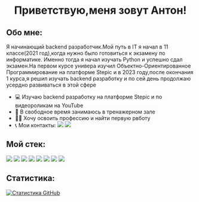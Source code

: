 # <p align="center">Приветствую,меня зовут Антон!</p>
## Обо мне:
Я начинающий backend разработчик.Мой путь в IT я начал в 11 классе(2021 год),когда нужно было готовиться к экзамену по информатике. Именно тогда я начал изучать Python и успешно сдал экзамен.На первом курсе универа изучил Объектно-Ориентированное Программирование на платформе Stepic и в 2023 году,после окончания 1 курса,я решил изучать backend разработку и по сей день продолжаю усердно развиваться в этой сфере

* 💻 Изучаю backend разработку на платформе Stepic и по видеороликам на YouTube
* 💪 В свободное время занимаюсь в тренажерном зале
* 👨‍💻 Хочу освоить профессию и найти первую рвботу
* 📞 Мои контакты: [<img src="https://img.shields.io/badge/Telegram-blue?style=for-the-badge&logo=Telegram&logoColor=white"/>](https://t.me/@antonintg)  [<img src="https://img.shields.io/badge/Email-red?style=for-the-badge&logo=Gmail&logoColor=white"/>](mailto:antonio.evdokimov04@gmail.com)


## Мой стек:
<img src="https://img.shields.io/badge/Python-black?style=for-the-badge-&logo=Python&logoColor=yellow"/> <img src="https://img.shields.io/badge/Django-darkgreen?style=for-the-badge-&logo=Django&logoColor=black"/> 
<img src="https://img.shields.io/badge/Django REST-green?style=for-the-badge-&logo=Django&logoColor=black"/>
<img src="https://img.shields.io/badge/Git-black?style=for-the-badge-&logo=Git&logoColor=#F05032"/> <img src="https://img.shields.io/badge/SQLite-blue?style=for-the-badge-&logo=SQLite&logoColor=#003B57"/> <img src="https://img.shields.io/badge/Celery-black?style=for-the-badge-&logo=Celery&logoColor=green"/>  <img src="https://img.shields.io/badge/Redis-grey?style=for-the-badge-&logo=Redis&logoColor=#DC382D"/>  <img src="https://img.shields.io/badge/Postman-orange?style=for-the-badge-&logo=Postman&logoColor=black"/>
## Статистика:

[![Статистика GitHub](https://github-readme-stats.vercel.app/api?username=EvdokimovAnR)](https://github.com/EvdokimovAnR)
